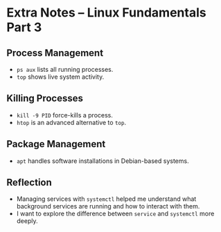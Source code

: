 # Extra Notes – Linux Fundamentals Part 3

## Process Management
- `ps aux` lists all running processes.
- `top` shows live system activity.

## Killing Processes
- `kill -9 PID` force-kills a process.
- `htop` is an advanced alternative to `top`.

## Package Management
- `apt` handles software installations in Debian-based systems.

## Reflection
- Managing services with `systemctl` helped me understand what background services are running and how to interact with them.
- I want to explore the difference between `service` and `systemctl` more deeply.
